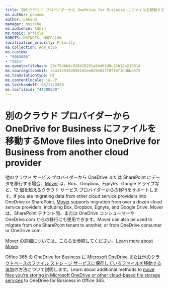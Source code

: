 ```yaml
---
title: 別のクラウド プロバイダーから OneDrive for Business にファイルを移動する
ms.author: pebaum
author: pebaum
manager: mnirkhe
ms.audience: Admin
ms.topic: article
ROBOTS: NOINDEX, NOFOLLOW
localization_priority: Priority
ms.collection: Adm_O365
ms.custom:
- "9003086"
- "5851"
ms.openlocfilehash: 29c79dbb0c828418251a84d03d9c32b13e21501d
ms.sourcegitcommit: 3ca312535d950105ee829e037f0ff8f1ddbbae72
ms.translationtype: HT
ms.contentlocale: ja-JP
ms.lasthandoff: 06/11/2020
ms.locfileid: "44708820"
---
```

# <a name="move-files-into-onedrive-for-business-from-another-cloud-provider"></a><span data-ttu-id="16fdc-102">別のクラウド プロバイダーから OneDrive for Business にファイルを移動する</span><span class="sxs-lookup"><span data-stu-id="16fdc-102">Move files into OneDrive for Business from another cloud provider</span></span>

<span data-ttu-id="16fdc-103">他のクラウド サービス プロバイダーから OneDrive または SharePoint にデータを移行する場合、[Mover](https://go.microsoft.com/fwlink/?linkid=2132453) は、Box、Dropbox、Egnyte、Google ドライブなど、12 個を超えるクラウド サービス プロバイダーからの移行をサポートします。</span><span class="sxs-lookup"><span data-stu-id="16fdc-103">If you are migrating data from other cloud service providers into OneDrive or SharePoint, [Mover](https://go.microsoft.com/fwlink/?linkid=2132453) supports migration from over a dozen cloud service providers, including Box, Dropbox, Egnyte, and Google Drive.</span></span> <span data-ttu-id="16fdc-104">Mover は、SharePoint テナント間、または OneDrive コンシューマーやOneDrive.com からの移行にも使用できます。</span><span class="sxs-lookup"><span data-stu-id="16fdc-104">Mover can also be used to migrate from one SharePoint tenant to another, or from OneDrive consumer or OneDrive.com.</span></span>

<span data-ttu-id="16fdc-105">[Mover の詳細については、こちらを参照してください](https://go.microsoft.com/fwlink/?linkid=2132453)。</span><span class="sxs-lookup"><span data-stu-id="16fdc-105">[Learn more about Mover](https://go.microsoft.com/fwlink/?linkid=2132453).</span></span>

<span data-ttu-id="16fdc-106">Office 365 の OneDrive for Business に [Microsoft OneDrive または他のクラウドベースのファイル ストレージ サービスに保存しているファイルを移動する](https://support.microsoft.com/office/7fb28cad-7e25-451f-8b4b-2d1a71e5c0e9)追加の方法について説明します。</span><span class="sxs-lookup"><span data-stu-id="16fdc-106">Learn about additional methods to [move files you're storing in Microsoft OneDrive or other cloud-based file storage services](https://support.microsoft.com/office/7fb28cad-7e25-451f-8b4b-2d1a71e5c0e9) to OneDrive for Business in Office 365.</span></span>

